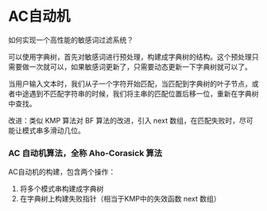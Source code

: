 # AC自动机

如何实现一个高性能的敏感词过滤系统？

可以使用字典树，首先对敏感词进行预处理，构建成字典树的结构。这个预处理只需要做一次就可以，如果敏感词更新了，只需要动态更新一下字典树就可以了。

当用户输入文本时，我们从子一个字符开始匹配，当匹配到字典树的叶子节点，或者中途遇到不匹配字符串的时候，我们将主串的匹配位置后移一位，重新在字典树中查找。

改进：类似 KMP 算法对 BF 算法的改进，引入 next 数组，在匹配失败时，尽可能让模式串多滑动几位。



### AC 自动机算法，全称 Aho-Corasick 算法

AC自动机的构建，包含两个操作：

1. 将多个模式串构建成字典树
2. 在字典树上构建失败指针（相当于KMP中的失效函数 next 数组）

